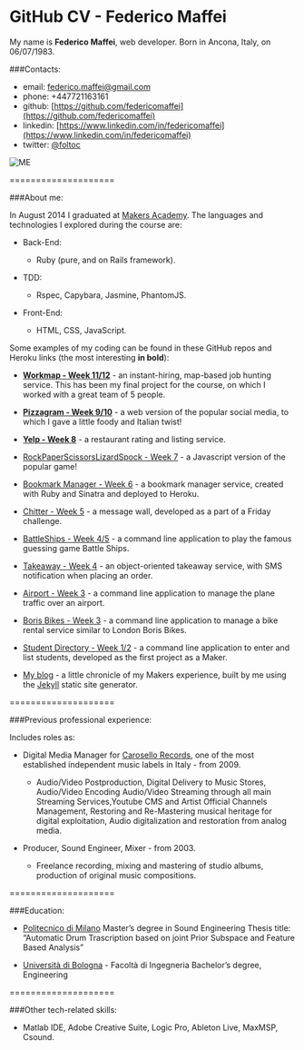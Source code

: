 GitHub CV - Federico Maffei
====================

My name is **Federico Maffei**, web developer. Born in Ancona, Italy, on 06/07/1983.

###Contacts:
- email: federico.maffei@gmail.com
- phone: +447721163161
- github: [https://github.com/federicomaffei](https://github.com/federicomaffei)
- linkedin: [https://www.linkedin.com/in/federicomaffei](https://www.linkedin.com/in/federicomaffei)
- twitter: [@foltoc](https://twitter.com/foltoc)

![ME](https://dl.dropboxusercontent.com/u/9315601/img/folto.png)

====================

###About me:

In August 2014 I graduated at [Makers Academy](http://www.makersacademy.com). The languages and technologies I explored during the course are:

* Back-End:

  * Ruby (pure, and on Rails framework).

* TDD:

  * Rspec, Capybara, Jasmine, PhantomJS.

* Front-End:

  * HTML, CSS, JavaScript.

Some examples of my coding can be found in these GitHub repos and Heroku links (the most interesting **in bold**):

* [**Workmap - Week 11/12**](https://github.com/federicomaffei/WorkMap) - an instant-hiring, map-based job hunting service. This has been my final project for the course, on which I worked with a great team of 5 people.

* [**Pizzagram - Week 9/10**](https://github.com/federicomaffei/instagram) - a web version of the popular social media, to which I gave a little foody and Italian twist!

* [**Yelp - Week 8**](https://github.com/federicomaffei/yelp) - a restaurant rating and listing service.

* [RockPaperScissorsLizardSpock - Week 7](https://github.com/federicomaffei/rockpaperscissors) - a Javascript version of the popular game!

* [Bookmark Manager - Week 6](https://github.com/federicomaffei/bookmark_manager) - a bookmark manager service, created with Ruby and Sinatra and deployed to Heroku.

* [Chitter - Week 5](https://github.com/federicomaffei/chitter) - a message wall, developed as a part of a Friday challenge.

* [BattleShips - Week 4/5](https://github.com/federicomaffei/battleships) - a command line application to play the famous guessing game Battle Ships.

* [Takeaway - Week 4](https://github.com/federicomaffei/takeaway) - an object-oriented takeaway service, with SMS notification when placing an order.

* [Airport - Week 3](https://github.com/federicomaffei/airport) - a command line application to manage the plane traffic over an airport.

* [Boris Bikes - Week 3](https://github.com/federicomaffei/boris_bikes) - a command line application to manage a bike rental service similar to London Boris Bikes.

* [Student Directory - Week 1/2](https://github.com/federicomaffei/My-Student-Directory) - a command line application to enter and list students, developed as the first project as a Maker.

* [My blog](http://federicomaffei.github.io) - a little chronicle of my Makers experience, built by me using the [Jekyll](http://jekyllrb.com) static site generator.

====================

###Previous professional experience:

Includes roles as:

* Digital Media Manager for [Carosello Records](http://www.carosellorecords.com), one of the most established independent music labels in Italy - from 2009.
  * Audio/Video Postproduction, Digital Delivery to Music Stores, Audio/Video Encoding Audio/Video Streaming through all main Streaming Services,Youtube CMS and Artist Official Channels Management, Restoring and Re-Mastering musical heritage for digital exploitation, Audio digitalization and restoration from analog media.

* Producer, Sound Engineer, Mixer - from 2003.
  * Freelance recording, mixing and mastering of studio albums, production of original music compositions.

====================

###Education:

* [Politecnico di Milano](http://www.polimi.it/)
Master’s degree in Sound Engineering
Thesis title: “Automatic Drum Trascription based on joint Prior Subspace and Feature Based Analysis”

* [Università di Bologna](http://www.unibo.it/) - Facoltà di Ingegneria
Bachelor’s degree, Engineering

====================

###Other tech-related skills:

* Matlab IDE, Adobe Creative Suite, Logic Pro, Ableton Live, MaxMSP, Csound.
